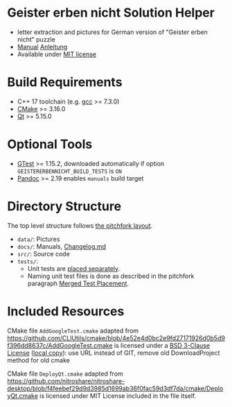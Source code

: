 # Geister erben nicht Solution Helper

- letter extraction and pictures for German version of "Geister erben nicht"
  puzzle
- [Manual](docs/manuals/geistererbennicht_en.md) [Anleitung](docs/manuals/geistererbennicht_de.md)
- Available under [MIT license](LICENSE)


# Build Requirements

- C++ 17 toolchain (e.g. [gcc](https://gcc.gnu.org/) >= 7.3.0)
- [CMake](https://cmake.org) >= 3.16.0
- [Qt](https://qt.io) >= 5.15.0


# Optional Tools

- [GTest](https://github.com/google/googletest) >= 1.15.2, downloaded automatically if option `GEISTERERBENNICHT_BUILD_TESTS` is `ON`
- [Pandoc](https://pandoc.org) >= 2.19 enables `manuals` build target


# Directory Structure

The top level structure follows [the pitchfork layout](https://api.csswg.org/bikeshed/?force=1&url=https://raw.githubusercontent.com/vector-of-bool/pitchfork/develop/data/spec.bs).


- `data/`: Pictures
- `docs/`: Manuals, [Changelog.md](docs/Changelog.md)
- `src/`: Source code
- `tests/`:
  - Unit tests are
[placed separately](https://api.csswg.org/bikeshed/?force=1&url=https://raw.githubusercontent.com/vector-of-bool/pitchfork/develop/data/spec.bs#src.tests.separate).
  - Naming unit test files is done as described in the pitchfork paragraph
[Merged Test Placement](https://api.csswg.org/bikeshed/?force=1&url=https://raw.githubusercontent.com/vector-of-bool/pitchfork/develop/data/spec.bs#src.tests.merged).


# Included Resources

CMake file `AddGoogleTest.cmake` adapted from
<https://github.com/CLIUtils/cmake/blob/4e52e4d0bc2e9fd27171926d0b5d9f396dd8637c/AddGoogleTest.cmake>
is licensed under a
[BSD 3-Clause License](https://github.com/CLIUtils/cmake/blob/master/LICENSE) ([local copy](docs/LICENSE_CLIUtils_cmake)):
use URL instead of GIT, remove old DownloadProject method for old cmake

CMake file `DeployQt.cmake` adapted from <https://github.com/nitroshare/nitroshare-desktop/blob/f4feebef29d9d3985d1699ab36f0fac59d3df7da/cmake/DeployQt.cmake>
is licensed under MIT License included in the file itself.
